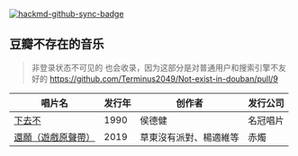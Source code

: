 [![hackmd-github-sync-badge](https://hackmd.io/qBx7v2sVRXaahI0tGX6mOA/badge)](https://hackmd.io/qBx7v2sVRXaahI0tGX6mOA)
## 豆瓣不存在的音乐

> 非登录状态不可见的 也会收录，因为这部分是对普通用户和搜索引擎不友好的  https://github.com/Terminus2049/Not-exist-in-douban/pull/9


|唱片名|发行年|创作者|发行公司
|---|---|---|---
|[下去不](https://music.douban.com/subject/3678439/)|1990|侯德健|名冠唱片
|[還願（遊戲原聲帶）](https://open.spotify.com/album/0mK0f8CmAOtlG900CH2pR8)|2019|草東沒有派對、楊適維等|赤燭
